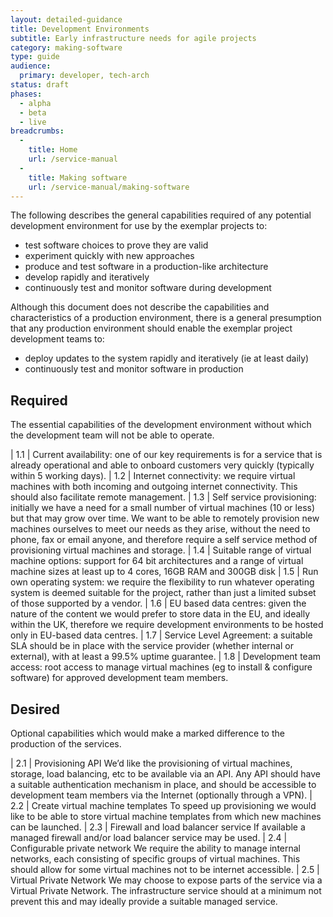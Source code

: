 ```yaml
---
layout: detailed-guidance
title: Development Environments
subtitle: Early infrastructure needs for agile projects
category: making-software
type: guide
audience:
  primary: developer, tech-arch
status: draft
phases:
  - alpha
  - beta
  - live
breadcrumbs:
  -
    title: Home
    url: /service-manual
  -
    title: Making software
    url: /service-manual/making-software
---
```

    
The following describes the general capabilities required of any potential development environment for use by the exemplar projects to:

* test software choices to prove they are valid
* experiment quickly with new approaches
* produce and test software in a production-like architecture
* develop rapidly and iteratively
* continuously test and monitor software during development

Although this document does not describe the capabilities and characteristics of a production environment, there is a general presumption that any production environment should enable the exemplar project development teams to:

* deploy updates to the system rapidly and iteratively (ie at least daily)
* continuously test and monitor software in production


## Required

The essential capabilities of the development environment without which the development team will not be able to operate.

| 1.1 | Current availability: one of our key requirements is for a service that is already operational and able to onboard customers very quickly (typically within 5 working days).
| 1.2 | Internet connectivity: we require virtual machines with both incoming and outgoing internet connectivity. This should also facilitate remote management.
| 1.3 | Self service provisioning: initially we have a need for a small number of virtual machines (10 or less) but that may grow over time. We want to be able to remotely provision new machines ourselves to meet our needs as they arise, without the need to phone, fax or email anyone, and therefore require a self service method of provisioning virtual machines and storage.
| 1.4 | Suitable range of virtual machine options: support for 64 bit architectures and a range of virtual machine sizes at least up to 4 cores, 16GB RAM and 300GB disk
| 1.5 | Run own operating system: we require the flexibility to run whatever operating system is deemed suitable for the project, rather than just a limited subset of those supported by a vendor.
| 1.6 | EU based data centres: given the nature of the content we would prefer to store data in the EU, and ideally within the UK, therefore we require development environments to be hosted only in EU-based data centres.
| 1.7 | Service Level Agreement: a suitable SLA should be in place with the service provider (whether internal or external), with at least a 99.5% uptime guarantee.
| 1.8 | Development team access: root access to manage virtual machines (eg to install & configure software) for approved development team members.

## Desired

Optional capabilities which would make a marked difference to the production of the services.

| 2.1 | Provisioning API  We’d like the provisioning of virtual machines, storage, load balancing, etc to be available via an API. Any API should have a suitable authentication mechanism in place, and should be accessible to development team members via the Internet (optionally through a VPN).
| 2.2 | Create virtual machine templates  To speed up provisioning we would like to be able to store virtual machine templates from which new machines can be launched.
| 2.3 | Firewall and load balancer service  If available a managed firewall and/or load balancer service may be used.
| 2.4 | Configurable private network  We require the ability to manage internal networks, each consisting of specific groups of virtual machines. This should allow for some virtual machines not to be internet accessible.
| 2.5 | Virtual Private Network We may choose to expose parts of the service via a Virtual Private Network. The infrastructure service should at a minimum not prevent this and may ideally provide a suitable managed service.

